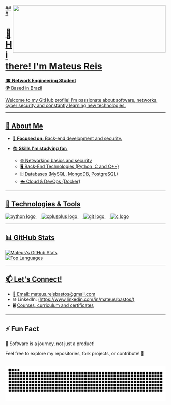 
<div>
<img align="right" height="150" src="https://giphy.com/embed/QpVUMRUJGokfqXyfa1" width="480" height="269" style="" frameBorder="0" class="giphy-embed" allowFullScreen></iframe><p><a href="https://giphy.com/gifs/one-numbers-binary-code-QpVUMRUJGokfqXyfa1"  />
</div>
###


# 👋 Hi there! I'm Mateus Reis  

🎓 **Network Engineering Student**  
🌍 Based in Brazil  

Welcome to my GitHub profile! I'm passionate about software, networks, cyber security and constantly learning new technologies.  

---

## 🌟 About Me  
- 🎯 **Focused on:** Back-end development and security.

- 📚 **Skills I'm studying for:**  
  - 🌐 Networking basics and security  
  - 🖥️ Back-End Technologies (Python, C and C++)  
  - 🗄️ Databases (MySQL, MongoDB, PostgreSQL)  
  - ☁️ Cloud & DevOps (Docker)  

---


## 🚀 Technologies & Tools  

<div align="left">
  <img src="https://cdn.jsdelivr.net/gh/devicons/devicon/icons/python/python-original.svg" height="30" alt="python logo"  />
  <img width="12" />
  <img src="https://cdn.jsdelivr.net/gh/devicons/devicon/icons/cplusplus/cplusplus-original.svg" height="30" alt="cplusplus logo"  />
  <img width="12" />
  <img src="https://cdn.jsdelivr.net/gh/devicons/devicon/icons/git/git-original.svg" height="30" alt="git logo"  />
  <img width="12" />
  <img src="https://cdn.jsdelivr.net/gh/devicons/devicon/icons/c/c-original.svg" height="30" alt="c logo"  />
</div>


---

## 📊 GitHub Stats  

![Mateus's GitHub Stats](https://github-readme-stats.vercel.app/api?username=mateusrb6&show_icons=true&theme=radical)  
![Top Languages](https://github-readme-stats.vercel.app/api/top-langs/?username=mateusrb6&layout=compact&theme=radical)  


---

## 📫 Let's Connect!  
- 📧 Email: mateus.reisbastos@gmail.com  
- 🌐 LinkedIn: [(https://www.linkedin.com/in/mateusrbastos/)](https://www.linkedin.com/in/mateusrbastos/)  
- 🖥️ [Courses, curriculum and certificates](https://github.com/Mateusrb6/cursos-certificados)

---

## ⚡ Fun Fact  
🌟 Software is a journey, not just a product!  

Feel free to explore my repositories, fork projects, or contribute! 🚀  

<br clear="both">

<img src="https://raw.githubusercontent.com/mateusrb6/mateusrb6/output/snake.svg" alt="Snake animation" />

